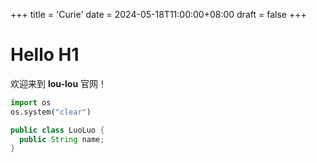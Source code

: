+++
title = 'Curie'
date = 2024-05-18T11:00:00+08:00
draft = false
+++

# Hello H1

欢迎来到 **lou-lou** 官网！

```python
import os
os.system("clear")
```



```java
public class LuoLuo {
  public String name;
}
```

